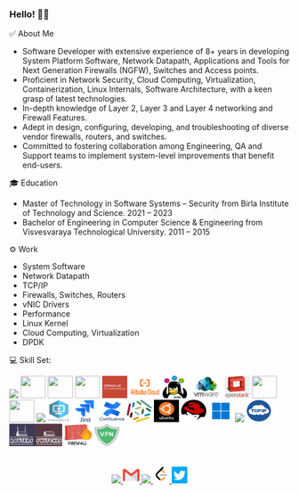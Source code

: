 ### Hello! 🙏🏽

✅ About Me
- Software Developer with extensive experience of 8+ years in developing System Platform Software, Network Datapath, Applications and Tools for Next Generation Firewalls (NGFW), Switches and Access points.
- Proficient in Network Security, Cloud Computing, Virtualization, Containerization, Linux Internals, Software Architecture, with a keen grasp of latest technologies.
- In-depth knowledge of Layer 2, Layer 3 and Layer 4 networking and Firewall Features.
- Adept in design, configuring, developing, and troubleshooting of diverse vendor firewalls, routers, and switches.
- Committed to fostering collaboration among Engineering, QA and Support teams to implement system-level improvements that benefit end-users.

🎓 Education
- Master of Technology in Software Systems – Security from Birla Institute of Technology and Science. 2021 – 2023
- Bachelor of Engineering in Computer Science & Engineering from Visvesvaraya Technological University. 2011 – 2015

⚙️ Work
- System Software
- Network Datapath
- TCP/IP
- Firewalls, Switches, Routers
- vNIC Drivers
- Performance
- Linux Kernel
- Cloud Computing, Virtualization
- DPDK

💻 Skill Set:

<img src="https://skillicons.dev/icons?i=c,cpp,python,bash,javascript" />

<img src="https://skillicons.dev/icons?i=aws" height="40px" width="45px"/>
<img src="https://skillicons.dev/icons?i=azure" height="40px" width="45px"/>
<img src="https://skillicons.dev/icons?i=gcp" height="40px" width="45px"/>
<img src="ICON/oci.jpg" height="40px" width="45px"/>
<img src="ICON/alibaba.png" height="40px" width="55px"/>
<img src="ICON/kvm.png" height="40px" width="45px"/>
<img src="ICON/vmware.png" height="40px" width="60px"/>
<img src="ICON/openstack.png" height="40px" width="45px"/>
<img src="https://skillicons.dev/icons?i=docker" height="40px" width="45px"/>
<img src="https://skillicons.dev/icons?i=kubernetes" height="40px" width="45px"/>

<img src="https://skillicons.dev/icons?i=git" />
<img src="ICON/perforce.png" height="40px" width="40px"/>
<img src="ICON/jira.jpeg" height="40px" width="45px"/>
<img src="ICON/confluence.jpeg" height="40px" width="45px"/>
<img src="ICON/targetprocess.png" height="40px" width="45px"/>
<img src="ICON/ubuntu.png" height="40px" width="45px"/>
<img src="ICON/redhat.svg" height="40px" width="45px"/>
<img src="ICON/windows.jpg" height="40px" width="45px"/>
<img src="https://skillicons.dev/icons?i=vscode,vim" />

<img src="ICON/tcp.png" height="40px" width="45px"/>
<img src="ICON/rs.jpg" height="40px" width="95px"/>
<img src="ICON/firewall.jpg" height="40px" width="50px"/>
<img src="ICON/vpn.png" height="40px" width="45px"/>

<br />
<br />
<br />

<div align="center">

<a href="https://www.linkedin.com/in/ravikumark815">
<img src="https://skillicons.dev/icons?i=linkedin" height="30px"/>
</a>
<a href="mailto:ravikumark815@gmail.com">
<img src="ICON/gmail.png" height="30px"/>
</a>
<a href="https://github.com/ravikumark815">
<img src="https://skillicons.dev/icons?i=github" height="30px"/>
</a>
<a href="https://leetcode.com/ravikumark815/">
<img src="ICON/leetcode.png" height="30px"/>
</a>
<a href="https://twitter.com/ravikumark815">
<img src="ICON/twitter.png" height="30px"/>
</a>

</div>